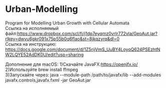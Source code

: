 # Urban-Modelling
Program for Modelling Urban Growth with Cellular Automata  
Ссылка на исполняемый файл:https://www.dropbox.com/scl/fi/j1dp7eyqmz0vrlr772vla/GeoAut.jar?rlkey=dwvu6gkr091x75p55b0q6flao&st=8jkqzyrq&dl=0  
Ссылка на инструкцию: https://docs.google.com/document/d/1Z5rijVmS_UuBY4LoyoQ624PSEzhtNW2LQYE52AdDK0U/edit?usp=sharing

Дополнение для macOS:
1)Скачайте JavaFX:https://openjfx.io/  
2)Используйте brew install ffmpeg  
3)Запускайте через:  java --module-path /path/to/javafx/lib --add-modules javafx.controls,javafx.fxml -jar GeoAut.jar
